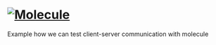 [![Molecule](https://github.com/truestory1/ansible-client-server-tests/actions/workflows/molecule.yml/badge.svg)](https://github.com/truestory1/ansible-client-server-tests/actions/workflows/molecule.yml)
=========

Example how we can test client-server communication with molecule
